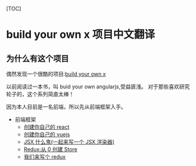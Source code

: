 [TOC]

# build your own x 项目中文翻译

## 为什么有这个项目

偶然发现一个很酷的项目:[build your own x](https://github.com/danistefanovic/build-your-own-x/blob/master/README.md)

以前阅读过一本书，叫 buid your own angularjs,受益匪浅。
对于那些喜欢研究轮子的，这个系列简直太棒！

因为本人目前是一名前端，所以先从前端框架入手。

- 前端框架
  - [创建你自己的 react](./前端框架/创建你自己的react/创建你自己的react.md)
  - [创建你自己的 vuejs](./前端框架/创建你自己的vuejs/创建你自己的vuejs.md)
  - [JSX 什么鬼(一起来写一个 JSX 渲染器)](./前端框架/JSXWTH.md)
  - [Redux:从 0 创建 Store](./前端框架/Redux:从0创建Store.md)
  - [我们来写个 redux](./前端框架/我们来写个redux.md)
